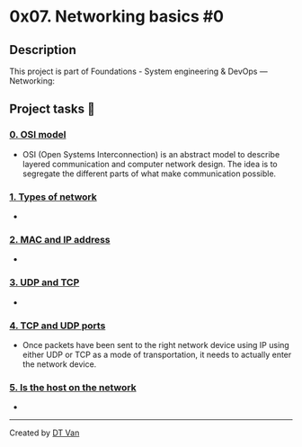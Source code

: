 # 0x07. Networking basics #0
## Description
 This project is part of Foundations - System engineering & DevOps ― Networking:
## Project tasks :wrench:
### [0. OSI model ](./0-OSI_model) 
* OSI (Open Systems Interconnection) is an abstract model to describe layered communication and computer network design. The idea is to segregate the different parts of what make communication possible.
### [1. Types of network ](./1-types_of_network) 
* 
### [2. MAC and IP address ](./2-MAC_and_IP_address) 
* 
### [3. UDP and TCP ](./3-UDP_and_TCP) 
* 
### [4. TCP and UDP ports ](./4-TCP_and_UDP_ports) 
* Once packets have been sent to the right network device using IP using either UDP or TCP as a mode of transportation, it needs to actually enter the network device.
### [5. Is the host on the network ](./5-is_the_host_on_the_network) 
* 
---
Created by [DT Van](https://github.com/dtvangogh)